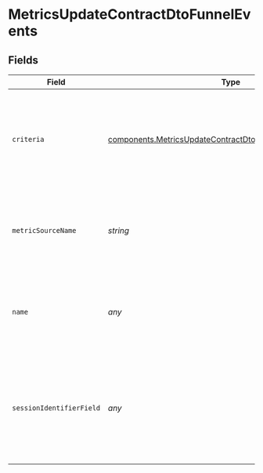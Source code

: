 # MetricsUpdateContractDtoFunnelEvents


## Fields

| Field                                                                                                                                      | Type                                                                                                                                       | Required                                                                                                                                   | Description                                                                                                                                |
| ------------------------------------------------------------------------------------------------------------------------------------------ | ------------------------------------------------------------------------------------------------------------------------------------------ | ------------------------------------------------------------------------------------------------------------------------------------------ | ------------------------------------------------------------------------------------------------------------------------------------------ |
| `criteria`                                                                                                                                 | [components.MetricsUpdateContractDtoWarehouseNativeCriteria](../../models/components/metricsupdatecontractdtowarehousenativecriteria.md)[] | :heavy_minus_sign:                                                                                                                         | Optional array of criteria to filter the funnel events, defined by various types and conditions.                                           |
| `metricSourceName`                                                                                                                         | *string*                                                                                                                                   | :heavy_minus_sign:                                                                                                                         | Optional name of the metric source associated with the funnel event.                                                                       |
| `name`                                                                                                                                     | *any*                                                                                                                                      | :heavy_minus_sign:                                                                                                                         | Optional step name for the funnel event, can be null if not specified.                                                                     |
| `sessionIdentifierField`                                                                                                                   | *any*                                                                                                                                      | :heavy_minus_sign:                                                                                                                         | Name of column which being used as session identifier. Funnel event with the same metric source                                            |